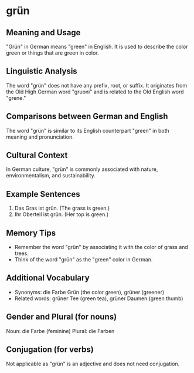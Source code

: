 # grün
## Meaning and Usage
"Grün" in German means "green" in English. It is used to describe the color green or things that are green in color.

## Linguistic Analysis
The word "grün" does not have any prefix, root, or suffix. It originates from the Old High German word "gruoni" and is related to the Old English word "grene."

## Comparisons between German and English
The word "grün" is similar to its English counterpart "green" in both meaning and pronunciation.

## Cultural Context
In German culture, "grün" is commonly associated with nature, environmentalism, and sustainability.

## Example Sentences
1. Das Gras ist grün. (The grass is green.)
2. Ihr Oberteil ist grün. (Her top is green.)

## Memory Tips
- Remember the word "grün" by associating it with the color of grass and trees.
- Think of the word "grün" as the "green" color in German.

## Additional Vocabulary
- Synonyms: die Farbe Grün (the color green), grüner (greener)
- Related words: grüner Tee (green tea), grüner Daumen (green thumb)

## Gender and Plural (for nouns)
Noun: die Farbe (feminine)
Plural: die Farben

## Conjugation (for verbs)
Not applicable as "grün" is an adjective and does not need conjugation.